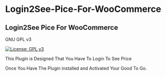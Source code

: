 # Login2See-Pice-For-WooCommerce
Login2See Pice For WooCommerce
--------------------

GNU GPL v3

[![License: GPL
v3](https://github.com/UATech10/Login2See-Pice-For-WooCommerce/blob/main/LICENSE)](https://www.gnu.org/licenses/gpl-3.0)

This Plugin is Designed That You Have To Login To See Price

Once You Have The Plugin installed and Activated Your Good To Go. 


